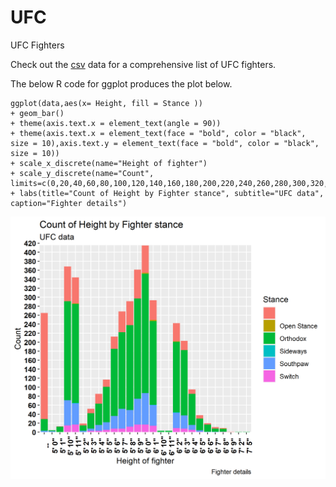 # UFC
UFC Fighters



Check out the [csv](https://github.com/NicJC/UFC/blob/main/ufc.csv) data for a comprehensive list of UFC fighters.

The below R code for ggplot produces the plot below.

```
ggplot(data,aes(x= Height, fill = Stance )) 
+ geom_bar()
+ theme(axis.text.x = element_text(angle = 90))
+ theme(axis.text.x = element_text(face = "bold", color = "black", size = 10),axis.text.y = element_text(face = "bold", color = "black", size = 10))
+ scale_x_discrete(name="Height of fighter")
+ scale_y_discrete(name="Count", limits=c(0,20,40,60,80,100,120,140,160,180,200,220,240,260,280,300,320,340,360,380,400,420))
+ labs(title="Count of Height by Fighter stance", subtitle="UFC data", caption="Fighter details")
```

![alt text](https://github.com/NicJC/UFC/blob/main/fighter%20height%20and%20stance.png)



